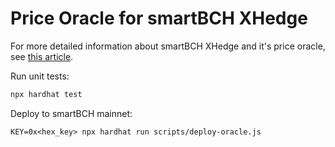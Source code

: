 # Price Oracle for smartBCH XHedge

For more detailed information about smartBCH XHedge and it's price oracle, see [this article](https://github.com/smartbch/docs/blob/main/developers-guide/xhedge-contract.md).



Run unit tests:

```bash
npx hardhat test
```



Deploy to smartBCH mainnet:

```
KEY=0x<hex_key> npx hardhat run scripts/deploy-oracle.js
```

